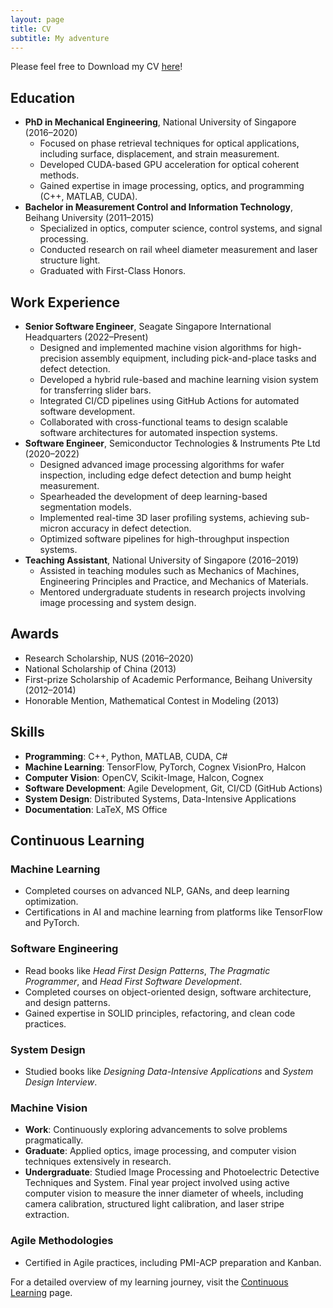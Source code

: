```yaml
---
layout: page
title: CV
subtitle: My adventure
---
```


Please feel free to Download my CV [here](/files/cv_complex.pdf)!

## Education

- **PhD in Mechanical Engineering**, National University of Singapore (2016–2020)
  - Focused on phase retrieval techniques for optical applications, including surface, displacement, and strain measurement.
  - Developed CUDA-based GPU acceleration for optical coherent methods.
  - Gained expertise in image processing, optics, and programming (C++, MATLAB, CUDA).
- **Bachelor in Measurement Control and Information Technology**, Beihang University (2011–2015)
  - Specialized in optics, computer science, control systems, and signal processing.
  - Conducted research on rail wheel diameter measurement and laser structure light.
  - Graduated with First-Class Honors.

## Work Experience

- **Senior Software Engineer**, Seagate Singapore International Headquarters (2022–Present)
  - Designed and implemented machine vision algorithms for high-precision assembly equipment, including pick-and-place tasks and defect detection.
  - Developed a hybrid rule-based and machine learning vision system for transferring slider bars.
  - Integrated CI/CD pipelines using GitHub Actions for automated software development.
  - Collaborated with cross-functional teams to design scalable software architectures for automated inspection systems.
- **Software Engineer**, Semiconductor Technologies & Instruments Pte Ltd (2020–2022)
  - Designed advanced image processing algorithms for wafer inspection, including edge defect detection and bump height measurement.
  - Spearheaded the development of deep learning-based segmentation models.
  - Implemented real-time 3D laser profiling systems, achieving sub-micron accuracy in defect detection.
  - Optimized software pipelines for high-throughput inspection systems.
- **Teaching Assistant**, National University of Singapore (2016–2019)
  - Assisted in teaching modules such as Mechanics of Machines, Engineering Principles and Practice, and Mechanics of Materials.
  - Mentored undergraduate students in research projects involving image processing and system design.

## Awards

- Research Scholarship, NUS (2016–2020)
- National Scholarship of China (2013)
- First-prize Scholarship of Academic Performance, Beihang University (2012–2014)
- Honorable Mention, Mathematical Contest in Modeling (2013)

## Skills

- **Programming**: C++, Python, MATLAB, CUDA, C#
- **Machine Learning**: TensorFlow, PyTorch, Cognex VisionPro, Halcon
- **Computer Vision**: OpenCV, Scikit-Image, Halcon, Cognex
- **Software Development**: Agile Development, Git, CI/CD (GitHub Actions)
- **System Design**: Distributed Systems, Data-Intensive Applications
- **Documentation**: LaTeX, MS Office

## Continuous Learning

### Machine Learning
- Completed courses on advanced NLP, GANs, and deep learning optimization.
- Certifications in AI and machine learning from platforms like TensorFlow and PyTorch.

### Software Engineering
- Read books like *Head First Design Patterns*, *The Pragmatic Programmer*, and *Head First Software Development*.
- Completed courses on object-oriented design, software architecture, and design patterns.
- Gained expertise in SOLID principles, refactoring, and clean code practices.

### System Design
- Studied books like *Designing Data-Intensive Applications* and *System Design Interview*.

### Machine Vision
- **Work**: Continuously exploring advancements to solve problems pragmatically.
- **Graduate**: Applied optics, image processing, and computer vision techniques extensively in research.
- **Undergraduate**: Studied Image Processing and Photoelectric Detective Techniques and System. Final year project involved using active computer vision to measure the inner diameter of wheels, including camera calibration, structured light calibration, and laser stripe extraction.

### Agile Methodologies
- Certified in Agile practices, including PMI-ACP preparation and Kanban.

For a detailed overview of my learning journey, visit the [Continuous Learning](learning.md) page.
